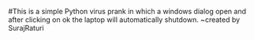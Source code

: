 #This is a simple  Python virus prank in which a windows dialog open and after clicking on ok  the laptop will automatically shutdown.
~created by SurajRaturi
